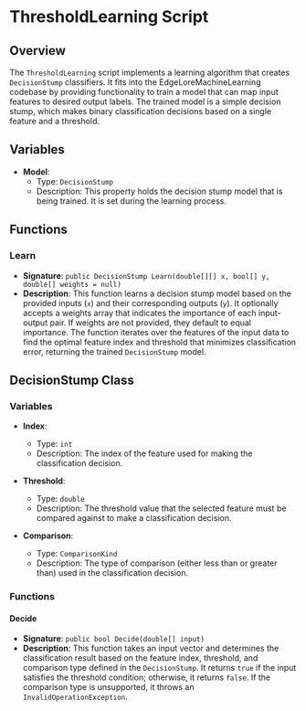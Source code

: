 # ThresholdLearning Script

## Overview
The `ThresholdLearning` script implements a learning algorithm that creates `DecisionStump` classifiers. It fits into the EdgeLoreMachineLearning codebase by providing functionality to train a model that can map input features to desired output labels. The trained model is a simple decision stump, which makes binary classification decisions based on a single feature and a threshold.

## Variables

- **Model**: 
  - Type: `DecisionStump`
  - Description: This property holds the decision stump model that is being trained. It is set during the learning process.

## Functions

### Learn
- **Signature**: `public DecisionStump Learn(double[][] x, bool[] y, double[] weights = null)`
- **Description**: This function learns a decision stump model based on the provided inputs (`x`) and their corresponding outputs (`y`). It optionally accepts a weights array that indicates the importance of each input-output pair. If weights are not provided, they default to equal importance. The function iterates over the features of the input data to find the optimal feature index and threshold that minimizes classification error, returning the trained `DecisionStump` model.

## DecisionStump Class

### Variables

- **Index**: 
  - Type: `int`
  - Description: The index of the feature used for making the classification decision.

- **Threshold**: 
  - Type: `double`
  - Description: The threshold value that the selected feature must be compared against to make a classification decision.

- **Comparison**: 
  - Type: `ComparisonKind`
  - Description: The type of comparison (either less than or greater than) used in the classification decision.

### Functions

#### Decide
- **Signature**: `public bool Decide(double[] input)`
- **Description**: This function takes an input vector and determines the classification result based on the feature index, threshold, and comparison type defined in the `DecisionStump`. It returns `true` if the input satisfies the threshold condition; otherwise, it returns `false`. If the comparison type is unsupported, it throws an `InvalidOperationException`.